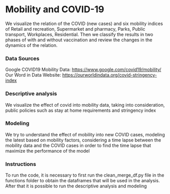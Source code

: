 #  Mobility and COVID-19

We visualize the relation of the COVID (new cases) and six mobility indices of Retail and recreation, Supermarket and pharmacy, Parks, Public transport, Workplaces, Residential. Then we classify the results in two phases of with and without vaccination and review the changes in the dynamics of the relation. 

### Data Sources
Google COVID19 Mobility Data: https://www.google.com/covid19/mobility/ 
<br>Our Word in Data Website: https://ourworldindata.org/covid-stringency-index 

### Descriptive analysis
We visualize the effect of covid into mobility data, taking into consideration, public policies such as stay at home requirements and stringency index

### Modeling
We try to understand the effect of mobility into new COVID cases, modeling the latest based on mobility factors, considering a time lapse between the mobility data and the COVID cases in order to find the time lapse that maximize the performance of the model

### Instructions
To run the code, it is necessary to first run the clean_merge_df.py file in the functions folder to obtain the dataframes that will be used in the analysis.
After that it is possible to run the descriptive analysis and modeling
